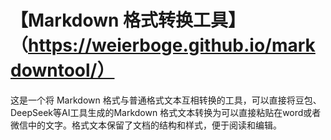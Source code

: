 # 【Markdown 格式转换工具】（https://weierboge.github.io/markdowntool/）
这是一个将 Markdown 格式与普通格式文本互相转换的工具，可以直接将豆包、DeepSeek等AI工具生成的Markdown 格式文本转换为可以直接粘贴在word或者微信中的文字。格式文本保留了文档的结构和样式，便于阅读和编辑。

